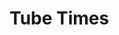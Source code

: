 # Tube Times

<!-- <a target="_blank" href="https://icons8.com/icon/1iF9PyJ2Thzo/home">Home</a> icon by <a target="_blank" href="https://icons8.com">Icons8</a> -->
<!-- <a target="_blank" href="https://icons8.com/icon/2969/settings">Setting</a> icon by <a target="_blank" href="https://icons8.com">Icons8</a> -->
<!-- <a target="_blank" href="https://icons8.com/icon/DWtX0ThMVpFF/star">Star</a> icon by <a target="_blank" href="https://icons8.com">Icons8</a> -->
<!-- <a target="_blank" href="https://icons8.com/icon/59833/map">Map</a> icon by <a target="_blank" href="https://icons8.com">Icons8</a> -->
